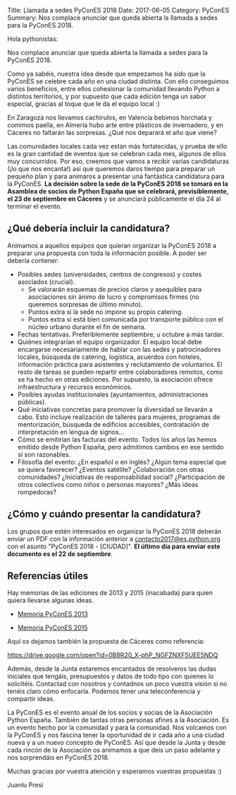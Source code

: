 Title: Llamada a sedes PyConES 2018
Date: 2017-06-05
Category: PyConES
Summary: Nos complace anunciar que queda abierta la llamada a sedes para la PyConES 2018.

Hola pythonistas:

Nos complace anunciar que queda abierta la llamada a sedes para la PyConES 2018.

Como ya sabéis, nuestra idea desde que empezamos ha sido que la PyConES se celebre cada año en una ciudad distinta. Con ello conseguimos varios beneficios, entre ellos cohesionar la comunidad llevando Python a distintos territorios, y por supuesto que cada edición tenga un sabor especial, gracias al toque que le da el equipo local :)

En Zaragoza nos llevamos cachirulos, en Valencia bebimos horchata y comimos paella, en Almería hubo arte entre plásticos de invernadero, y en Cáceres no faltarán las sorpresas. ¿Qué nos deparará el año que viene?

Las comunidades locales cada vez están más fortalecidas, y prueba de ello es la gran cantidad de eventos que se celebran cada mes, algunos de ellos muy concurridos. Por eso, creemos que vamos a recibir varias candidaturas (¡lo que nos encanta!) así que queremos daros tiempo para preparar un pequeño plan y para animaros a presentar una fantástica candidatura para la PyConES. **La decisión sobre la sede de la PyConES 2018 se tomará en la Asamblea de socios de Python España que se celebrará, previsiblemente, el 23 de septiembre en Cáceres** y se anunciará públicamente el día 24 al terminar el evento.

## ¿Qué debería incluir la candidatura?

Animamos a aquellos equipos que quieran organizar la PyConES 2018 a preparar una propuesta con toda la información posible. A poder ser debería contener:

* Posibles sedes (universidades, centros de congresos) y costes asociados (crucial).
    * Se valorarán esquemas de precios claros y asequibles para asociaciones sin ánimo de lucro y compromisos firmes (no queremos sorpresas de último minuto).
    * Puntos extra si la sede no impone su propio catering.
    * Puntos extra si está bien comunicada por transporte público con el núcleo urbano durante el fin de semana.
* Fechas tentativas. Preferiblemente septiembre, u octubre a más tardar.
* Quiénes integrarían el equipo organizador. El equipo local debe encargarse necesariamente de hablar con las sedes y patrocinadores locales, búsqueda de catering, logística, acuerdos con hoteles, información práctica para asistentes y reclutamiento de voluntarios. El resto de tareas se pueden repartir entre colaboradores remotos, como se ha hecho en otras ediciones. Por supuesto, la asociación ofrece infraestructura y recursos económicos.
* Posibles ayudas institucionales (ayuntamientos, administraciones públicas).
* Qué iniciativas concretas para promover la diversidad se llevarán a cabo. Esto incluye realización de talleres para mujeres, programas de mentorización, búsqueda de edificios accesibles, contratación de interpretación en lengua de signos...
* Cómo se emitirían las facturas del evento. Todos los años las hemos emitido desde Python España, pero admitimos cambios en ese sentido si son razonables.
* Filosofía del evento: ¿En español o en inglés? ¿Algún tema especial que se quiera favorecer? ¿Eventos satélite? ¿Colaboración con otras comunidades? ¿Iniciativas de responsabilidad social? ¿Participación de otros colectivos como niños o personas mayores? ¿Más ideas rompedoras?

## ¿Cómo y cuándo presentar la candidatura?

Los grupos que estén interesados en organizar la PyConES 2018 deberán enviar un PDF con la información anterior a contacto2017@es.python.org con el asunto "PyConES 2018 - [CIUDAD]". **El último día para enviar este documento es el 22 de septiembre**.

## Referencias útiles

Hay memorias de las ediciones de 2013 y 2015 (inacabada) para quien quiera llevarse algunas ideas.

* [Memoria PyConES 2013](https://memoria-pycones-2013.readthedocs.io/)

* [Memoria PyConES 2015](https://memoria-pycones-2015.readthedocs.io/)

Aquí os dejamos también la propuesta de Cáceres como referencia:

https://drive.google.com/open?id=0B8R20_X-phP_NGFZNXF5UEE5NDQ

Además, desde la Junta estaremos encantados de resolveros las dudas iniciales que tengáis, presupuestos y datos de todo tipo con quienes lo solicitéis. Contactad con nosotros y contadnos un poco vuestra visión si no tenéis claro cómo enfocarla. Podemos tener una teleconferencia y compartir ideas.

La PyConES es el evento anual de los socios y socias de la Asociación Python España. También de tantas otras personas afines a la Asociación. Es un evento hecho por la comunidad y para la comunidad. Nos volcamos con la PyConES y nos fascina tener la oportunidad de ir cada año a una ciudad nueva y a un nuevo concepto de PyConES. Así que desde la Junta y desde cada rincón de la Asociación os animamos a que deis un paso adelante y nos sorprendáis en PyConES 2018.

Muchas gracias por vuestra atención y esperamos vuestras propuestas :)

Juanlu Presi


